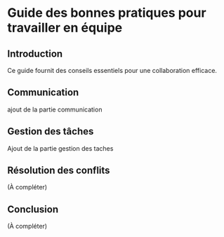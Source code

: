 # Guide des bonnes pratiques pour travailler en équipe

 ## Introduction
Ce guide fournit des conseils essentiels pour une collaboration efficace.

## Communication
ajout de la partie communication

 ## Gestion des tâches
Ajout de la partie gestion des taches

## Résolution des conflits
(À compléter)

 ## Conclusion
(À compléter)
